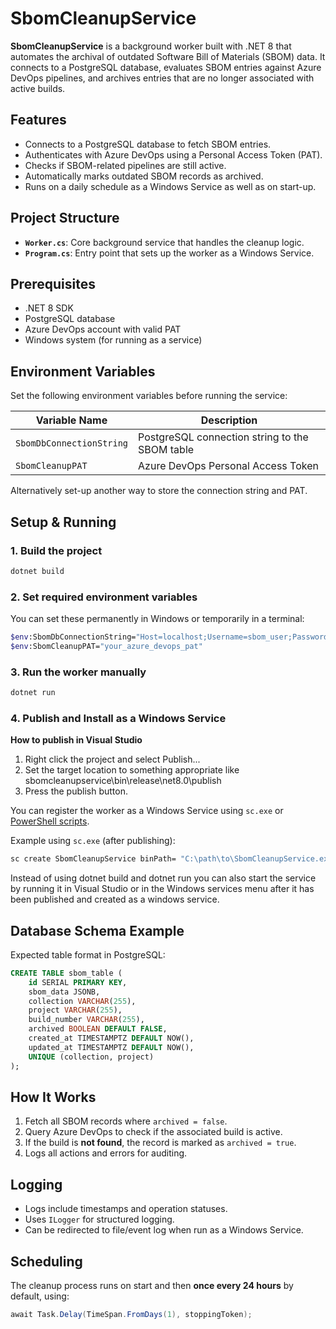# SbomCleanupService

**SbomCleanupService** is a background worker built with .NET 8 that automates the archival of outdated Software Bill of Materials (SBOM) data. It connects to a PostgreSQL database, evaluates SBOM entries against Azure DevOps pipelines, and archives entries that are no longer associated with active builds.

## Features

* Connects to a PostgreSQL database to fetch SBOM entries.
* Authenticates with Azure DevOps using a Personal Access Token (PAT).
* Checks if SBOM-related pipelines are still active.
* Automatically marks outdated SBOM records as archived.
* Runs on a daily schedule as a Windows Service as well as on start-up.

## Project Structure

* **`Worker.cs`**: Core background service that handles the cleanup logic.
* **`Program.cs`**: Entry point that sets up the worker as a Windows Service.

## Prerequisites

* .NET 8 SDK
* PostgreSQL database
* Azure DevOps account with valid PAT
* Windows system (for running as a service)

## Environment Variables

Set the following environment variables before running the service:

| Variable Name            | Description                                    |
| ------------------------ | ---------------------------------------------- |
| `SbomDbConnectionString` | PostgreSQL connection string to the SBOM table |
| `SbomCleanupPAT`         | Azure DevOps Personal Access Token             |

Alternatively set-up another way to store the connection string and PAT.

## Setup & Running

### 1. Build the project

```bash
dotnet build
```

### 2. Set required environment variables

You can set these permanently in Windows or temporarily in a terminal:

```bash
$env:SbomDbConnectionString="Host=localhost;Username=sbom_user;Password=yourpassword;Database=sbom_db"
$env:SbomCleanupPAT="your_azure_devops_pat"
```

### 3. Run the worker manually

```bash
dotnet run
```

### 4. Publish and Install as a Windows Service

**How to publish in Visual Studio**
1. Right click the project and select Publish...
2. Set the target location to something appropriate like sbomcleanupservice\bin\release\net8.0\publish
3. Press the publish button.

You can register the worker as a Windows Service using `sc.exe` or [PowerShell scripts](https://learn.microsoft.com/en-us/dotnet/core/extensions/windows-service#installing-a-windows-service).

Example using `sc.exe` (after publishing):

```bash
sc create SbomCleanupService binPath= "C:\path\to\SbomCleanupService.exe"
```

Instead of using dotnet build and dotnet run you can also start the service by running it in Visual Studio or in the Windows services menu after it has been published and created as a windows service.

## Database Schema Example

Expected table format in PostgreSQL:

```sql
CREATE TABLE sbom_table (
    id SERIAL PRIMARY KEY,
    sbom_data JSONB,
    collection VARCHAR(255),
    project VARCHAR(255),
    build_number VARCHAR(255),
    archived BOOLEAN DEFAULT FALSE,
    created_at TIMESTAMPTZ DEFAULT NOW(),
    updated_at TIMESTAMPTZ DEFAULT NOW(),
    UNIQUE (collection, project)
);
```

## How It Works

1. Fetch all SBOM records where `archived = false`.
2. Query Azure DevOps to check if the associated build is active.
3. If the build is **not found**, the record is marked as `archived = true`.
4. Logs all actions and errors for auditing.

## Logging

* Logs include timestamps and operation statuses.
* Uses `ILogger` for structured logging.
* Can be redirected to file/event log when run as a Windows Service.

## Scheduling

The cleanup process runs on start and then **once every 24 hours** by default, using:

```csharp
await Task.Delay(TimeSpan.FromDays(1), stoppingToken);
```

